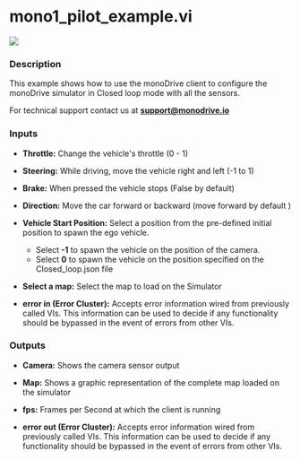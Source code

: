 # mono1_pilot_example.vi

<p class="img_container">
<img class="lg_img" src="../mono1_pilot_example.png"/>
</p>

### Description

This example shows how to use the monoDrive client to configure the monoDrive simulator in Closed loop mode with all the sensors.

For technical support contact us at <b>support@monodrive.io</b> 

### Inputs

- **Throttle:**  Change the vehicle's throttle (0 - 1)
 

- **Steering:**  While driving, move the vehicle right and left (-1 to 1)
 

- **Brake:**  When pressed the vehicle stops (False by default)
 

- **Direction:**  Move the car forward or backward (move forward by default )
 

- **Vehicle  Start Position:**  Select a position from the pre-defined initial position to
spawn the ego vehicle.   
    - Select **-1** to spawn the vehicle on the position of
the camera.    
     - Select **0** to spawn the vehicle on the position
specified on the Closed_loop.json file
 

- **Select a map:**  Select the map to load on the Simulator
 

- **error in (Error Cluster):** Accepts error information wired from previously called VIs. This information can be used to decide if any functionality should be bypassed in the event of errors from other VIs. 

### Outputs

- **Camera:**  Shows the camera sensor output
 

- **Map:**  Shows a graphic representation of the complete map loaded on
the simulator
 

- **fps:**  Frames per Second at which the client is running
 

- **error out (Error Cluster):** Accepts error information wired from previously called VIs. This information can be used to decide if any functionality should be bypassed in the event of errors from other VIs. 

<p>&nbsp;</p>

